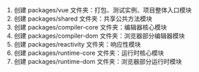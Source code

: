 1. 创建 packages/vue 文件夹：打包、测试实例、项目整体入口模块
2. 创建 packages/shared 文件夹：共享公共方法模块
3. 创建 packages/compiler-core 文件夹：编辑器核心模块
4. 创建 packages/compiler-dom 文件夹：浏览器部分编辑器模块
5. 创建 packages/reactivity 文件夹：响应性模块
6. 创建 packages/runtime-core 文件夹：运行时核心模块
7. 创建 packages/runtime-dom 文件夹：浏览器部分运行时模块
